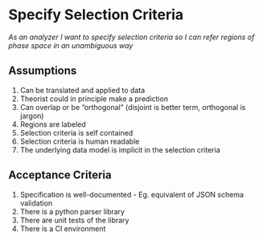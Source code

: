# Specify Selection Criteria
_As an analyzer I want to specify selection criteria so I can refer regions of phase space in an unambiguous way_

## Assumptions
1. Can be translated and applied to data
2. Theorist could in principle make a prediction
3. Can overlap or be “orthogonal” (disjoint is better term, orthogonal is jargon)
4. Regions are labeled
5. Selection criteria is self contained
6. Selection criteria is human readable
7. The underlying data model is implicit in the selection criteria

## Acceptance Criteria
1. Specification is well-documented - Eg. equivalent of JSON schema validation
2. There is a python parser library
3. There are unit tests of the library
4. There is a CI environment
